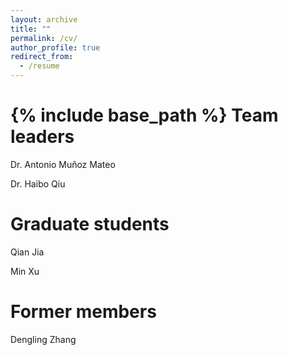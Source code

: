 ```yaml
---
layout: archive
title: ""
permalink: /cv/
author_profile: true
redirect_from:
  - /resume
---
```


{% include base_path %}
Team leaders
======
Dr. Antonio Muñoz Mateo

Dr. Haibo Qiu


Graduate students
======
Qian Jia

Min Xu


Former members
======
Dengling Zhang

